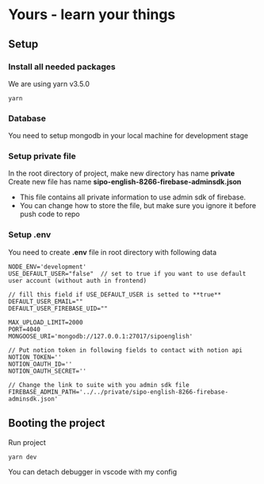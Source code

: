 
# Yours - learn your things
## Setup

### Install all needed packages
We are using yarn v3.5.0
```
yarn
```

### Database
You need to setup mongodb in your local machine for development stage

### Setup private file
In the root directory of project, make new directory has name **private**
Create new file has name **sipo-english-8266-firebase-adminsdk.json**
- This file contains all private information to use admin sdk of firebase.
- You can change how to store the file, but make sure you ignore it before push code to repo 

### Setup .env
You need to create **.env** file in root directory with following data
```
NODE_ENV='development'
USE_DEFAULT_USER="false"  // set to true if you want to use default user account (without auth in frontend)

// fill this field if USE_DEFAULT_USER is setted to **true**
DEFAULT_USER_EMAIL=""     
DEFAULT_USER_FIREBASE_UID=""

MAX_UPLOAD_LIMIT=2000
PORT=4040
MONGOOSE_URI='mongodb://127.0.0.1:27017/sipoenglish'

// Put notion token in following fields to contact with notion api
NOTION_TOKEN=''        
NOTION_OAUTH_ID=''      
NOTION_OAUTH_SECRET=''  

// Change the link to suite with you admin sdk file
FIREBASE_ADMIN_PATH='../../private/sipo-english-8266-firebase-adminsdk.json' 
```

## Booting the project
Run project
```
yarn dev
```
You can detach debugger in vscode with my config


